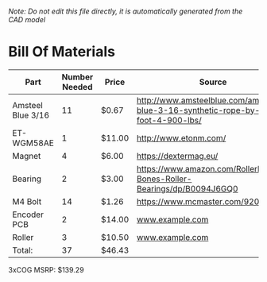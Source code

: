 ###### Note: Do not edit this file directly, it is automatically generated from the CAD model 
# Bill Of Materials 
 |Part|Number Needed|Price|Source| 
 |----|----------|-----|-----|
|Amsteel Blue 3/16|11|$0.67|http://www.amsteelblue.com/amsteel-blue-3-16-synthetic-rope-by-the-foot-4-900-lbs/|
|ET-WGM58AE|1|$11.00|http://www.etonm.com/|
|Magnet|4|$6.00|https://dextermag.eu/|
|Bearing|2|$3.00|https://www.amazon.com/RollerBones-Bones-Roller-Bearings/dp/B0094J6GQ0|
|M4 Bolt|14|$1.26|https://www.mcmaster.com/92095a190|
|Encoder PCB|2|$14.00|www.example.com|
|Roller|3|$10.50|www.example.com|
|Total: |37|$46.43| |

 3xCOG MSRP: $139.29